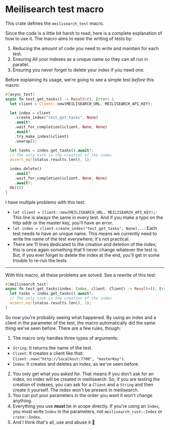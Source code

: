 # Meilisearch test macro

This crate defines the `meilisearch_test` macro.

Since the code is a little bit harsh to read, here is a complete explanation of how to use it.
The macro aims to ease the writing of tests by:
1. Reducing the amount of code you need to write and maintain for each test.
2. Ensuring All your indexes as a unique name so they can all run in parallel.
3. Ensuring you never forget to delete your index if you need one.


Before explaining its usage, we're going to see a simple test *before* this macro:
```rust
#[async_test]
async fn test_get_tasks() -> Result<(), Error> {
  let client = Client::new(MEILISEARCH_URL, MEILISEARCH_API_KEY);

  let index = client
    .create_index("test_get_tasks", None)
    .await?
    .wait_for_completion(&client, None, None)
    .await?
    .try_make_index(&client)
    .unwrap();

  let tasks = index.get_tasks().await?;
  // The only task is the creation of the index
  assert_eq!(status.results.len(), 1);

  index.delete()
    .await?
    .wait_for_completion(&client, None, None)
    .await?;
  Ok(())
}
```

I have multiple problems with this test:
- `let client = Client::new(MEILISEARCH_URL, MEILISEARCH_API_KEY);`: This line is always the same in every test.
  And if you make a typo on the http addr or the master key, you'll have an error.
- `let index = client.create_index("test_get_tasks", None)...`: Each test needs to have an unique name.
  This means we currently need to write the name of the test everywhere; it's not practical.
- There are 11 lines dedicated to the creation and deletion of the index; this is once again something that'll never change
  whatever the test is. But, if you ever forget to delete the index at the end, you'll get in some trouble to re-run
  the tests.

-------

With this macro, all these problems are solved. See a rewrite of this test:
```rust
#[meilisearch_test]
async fn test_get_tasks(index: Index, client: Client) -> Result<(), Error> {
  let tasks = index.get_tasks().await?;
  // The only task is the creation of the index
  assert_eq!(status.results.len(), 1);
}
```

So now you're probably seeing what happened. By using an index and a client in the parameter of
the test, the macro automatically did the same thing we've seen before.
There are a few rules, though:
1. The macro only handles three types of arguments:
  - `String`: It returns the name of the test.
  - `Client`: It creates a client like that: `Client::new("http://localhost:7700", "masterKey")`.
  - `Index`: It creates and deletes an index, as we've seen before.
2. You only get what you asked for. That means if you don't ask for an index, no index will be created in meilisearch.
  So, if you are testing the creation of indexes, you can ask for a `Client` and a `String` and then create it yourself.
  The index won't be present in meilisearch.
3. You can put your parameters in the order you want it won't change anything.
4. Everything you use **must** be in scope directly. If you're using an `Index`, you must write `Index` in the parameters,
  not `meilisearch_rust::Index` or `crate::Index`.
5. And I think that's all, use and abuse it 🎉
